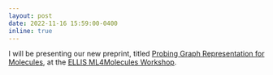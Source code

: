 ```yaml
---
layout: post
date: 2022-11-16 15:59:00-0400
inline: true
---
```


I will be presenting our new preprint, titled [Probing Graph Representation for Molecules](https://cloud.ml.jku.at/s/JNJCSAGaABFR6wH/download?path=&files=probing_graph_representations_.pdf), at the [ELLIS ML4Molecules Workshop](https://moleculediscovery.github.io/workshop2022/).